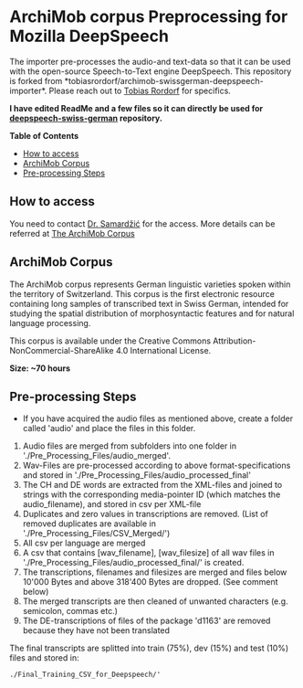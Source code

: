 # ArchiMob corpus Preprocessing for Mozilla DeepSpeech

 <p> The importer pre-processes the audio-and text-data so that it can be used with the open-source Speech-to-Text engine DeepSpeech. This repository is forked from *tobiasrordorf/archimob-swissgerman-deepspeech-importer*. Please reach out to <a href='https://www.linkedin.com/in/tobiasrordorf'>Tobias Rordorf</a> for specifics.

**I have edited ReadMe and a few files so it can directly be used for <a href='https://github.com/AASHISHAG/deepspeech-swiss-german'>deepspeech-swiss-german</a> repository.**  </p>

**Table of Contents**

- [How to access](#How_to_access)
- [ArchiMob Corpus](#ArchiMob_Corpus)
- [Pre-processing Steps](#Pre-processing_Steps)

## How to access
<p> You need to contact <a href='https://github.com/AASHISHAG/deepspeech-swiss-german'>Dr. Samardžić</a> for the access. More details can be referred at <a href='https://www.spur.uzh.ch/en/departments/research/textgroup/ArchiMob.html'>The ArchiMob Corpus</a>
  
## ArchiMob Corpus
<p> The ArchiMob corpus represents German linguistic varieties spoken within the territory of Switzerland. This corpus is the first electronic resource containing long samples of transcribed text in Swiss German, intended for studying the spatial distribution of morphosyntactic features and for natural language processing. </p>

This corpus is available under the Creative Commons Attribution-NonCommercial-ShareAlike 4.0 International License.

**Size: ~70 hours**

## Pre-processing Steps

- If you have acquired the audio files as mentioned above, create a folder called 'audio' and place the files in this folder. 

1. Audio files are merged from subfolders into one folder in './Pre_Processing_Files/audio_merged'.
2. Wav-Files are pre-processed according to above format-specifications and stored in './Pre_Processing_Files/audio_processed_final'
3. The CH and DE words are extracted from the XML-files and joined to strings with the corresponding media-pointer ID (which matches the audio_filename), and stored in csv per XML-file
4. Duplicates and zero values in transcriptions  are removed. (List of removed duplicates are available in './Pre_Processing_Files/CSV_Merged/')
5. All csv per language are merged
6. A csv that contains [wav_filename], [wav_filesize] of all wav files in './Pre_Processing_Files/audio_processed_final/' is created.
7. The transcriptions, filenames and filesizes are merged and files below 10'000 Bytes and above 318'400 Bytes are dropped. (See comment below)
8. The merged transcripts are then cleaned of unwanted characters (e.g. semicolon, commas etc.)
9. The DE-transcriptions of files of the package 'd1163' are removed because they have not been translated

The final transcripts are splitted into train (75%), dev (15%) and test (10%) files and stored in:

```
./Final_Training_CSV_for_Deepspeech/'
```



